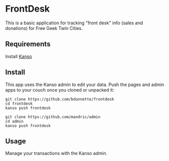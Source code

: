 # FrontDesk

This is a basic application for tracking "front desk" info (sales and donations) for Free Geek Twin Cities.

## Requirements

Install [Kanso](http://kan.so/install)

## Install 

This app uses the Kanso admin to edit your data.  Push the pages and admin apps
to your couch once you cloned or unpacked it:

```
git clone https://github.com/bdunnette/frontdesk
cd frontdesk
kanso push frontdesk
```

```
git clone https://github.com/mandric/admin
cd admin
kanso push frontdesk
```

## Usage

Manage your transactions with the Kanso admin.
